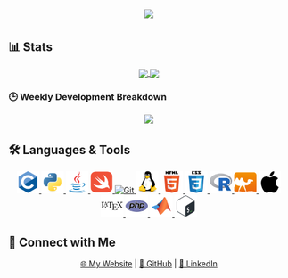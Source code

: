 <h1 align="center">
  <img src="https://readme-typing-svg.herokuapp.com/?lines=Hello+World!+👋;I'm+Elisa.;Welcome+to+my+GitHub!&center=true&size=25">
</h1>

## 📊 Stats

<div align="center">
  <a href="https://github.com/anuraghazra/github-readme-stats">
    <img height=150 align="center" src="https://github-readme-stats.vercel.app/api/top-langs?username=elisa943&layout=compact&langs_count=8&card_width=320" />
  </a>
  <a href="https://github.com/anuraghazra/github-readme-stats">
    <img height=150 align="center" src="https://github-readme-stats.vercel.app/api?username=elisa943&show_icons=true&count_private=true" />
  </a>
</div>

### 🕒 Weekly Development Breakdown
<!-- WakaTime Stats -->
<div align="center">
  <a href="https://wakatime.com/@elisa943">
    <img src="https://github-readme-stats.vercel.app/api/wakatime?username=elisa943&layout=compact&langs_count=6&custom_title=Weekly%20Development%20Breakdown" />
  </a>
</div>

## 🛠️ Languages & Tools

<p align="center">
  <a href="https://www.cprogramming.com/" target="_blank">
    <img src="https://raw.githubusercontent.com/devicons/devicon/master/icons/c/c-original.svg" alt="C" width="40" height="40"/>
  </a>
  <a href="https://www.python.org" target="_blank">
    <img src="https://raw.githubusercontent.com/devicons/devicon/master/icons/python/python-original.svg" alt="Python" width="40" height="40"/>
  </a>
  <a href="https://www.java.com" target="_blank">
    <img src="https://raw.githubusercontent.com/devicons/devicon/master/icons/java/java-original.svg" alt="Java" width="40" height="40"/>
  </a>
  <a href="https://developer.apple.com/swift/" target="_blank">
    <img src="https://raw.githubusercontent.com/devicons/devicon/master/icons/swift/swift-original.svg" alt="Swift" width="40" height="40"/>
  </a>
  <a href="https://git-scm.com/" target="_blank">
    <img src="https://www.vectorlogo.zone/logos/git-scm/git-scm-icon.svg" alt="Git" width="40" height="40"/>
  </a>
  <a href="https://www.linux.org/" target="_blank">
    <img src="https://raw.githubusercontent.com/devicons/devicon/master/icons/linux/linux-original.svg" alt="Linux" width="40" height="40"/>
  </a>
  <a href="https://www.w3.org/html/" target="_blank">
    <img src="https://raw.githubusercontent.com/devicons/devicon/master/icons/html5/html5-original-wordmark.svg" alt="HTML" width="40" height="40"/>
  </a>
  <a href="https://www.w3schools.com/css/" target="_blank">
    <img src="https://raw.githubusercontent.com/devicons/devicon/master/icons/css3/css3-original-wordmark.svg" alt="CSS" width="40" height="40"/>
  </a>
  <a href="https://www.r-project.org/" target="_blank">
    <img src="https://raw.githubusercontent.com/devicons/devicon/master/icons/r/r-original.svg" alt="R" width="40" height="40"/>
  </a>
  <a href="https://ocaml.org/" target="_blank">
    <img src="https://raw.githubusercontent.com/devicons/devicon/master/icons/ocaml/ocaml-original.svg" alt="OCaml" width="40" height="40"/>
  </a>
  <a href="https://www.apple.com/macos/" target="_blank">
    <img src="https://raw.githubusercontent.com/devicons/devicon/master/icons/apple/apple-original.svg" alt="macOS" width="40" height="40"/>
  </a>
  <a href="https://www.latex-project.org/" target="_blank">
    <img src="https://raw.githubusercontent.com/devicons/devicon/master/icons/latex/latex-original.svg" alt="LaTeX" width="40" height="40"/>
  </a>
  <a href="https://www.php.net/" target="_blank">
    <img src="https://raw.githubusercontent.com/devicons/devicon/master/icons/php/php-original.svg" alt="PHP" width="40" height="40"/>
  </a>
  <a href="https://www.mathworks.com/products/matlab.html" target="_blank">
    <img src="https://raw.githubusercontent.com/devicons/devicon/master/icons/matlab/matlab-original.svg" alt="MATLAB" width="40" height="40"/>
  </a>
  <a href="https://www.gnu.org/software/bash/" target="_blank">
    <img src="https://raw.githubusercontent.com/devicons/devicon/master/icons/bash/bash-original.svg" alt="Bash" width="40" height="40"/>
  </a>
</p>

## 🔗 Connect with Me

<p align="center">
  <a href="https://elisa943.github.io/" target="_blank">🌐 My Website</a> |
  <a href="https://github.com/elisa943" target="_blank">🐙 GitHub</a> |
  <a href="https://www.linkedin.com/in/elisa-chien/" target="_blank">🔗 LinkedIn</a>
</p>

